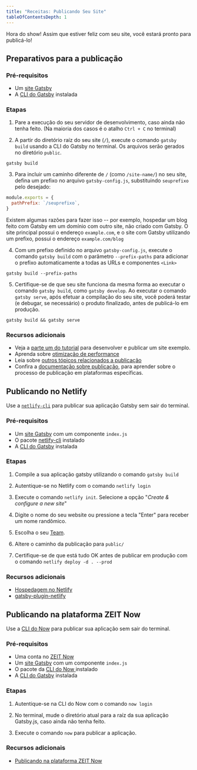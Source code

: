 ```yaml
---
title: "Receitas: Publicando Seu Site"
tableOfContentsDepth: 1
---
```


Hora do show! Assim que estiver feliz com seu site, você estará pronto para publicá-lo!

## Preparativos para a publicação

### Pré-requisitos

- Um [site Gatsby](/docs/docs/quick-start.md)
- A [CLI do Gatsby](/docs/docs/gatsby-cli.md) instalada

### Etapas

1. Pare a execução do seu servidor de desenvolvimento, caso ainda não tenha feito. (Na maioria dos casos é o atalho `Ctrl + C` no terminal)

2. A partir do diretório raíz do seu site (`/`), execute o comando `gatsby build` usando a CLI do Gatsby no terminal. Os arquivos serão gerados no diretório `public`.

```shell
gatsby build
```

3. Para incluir um caminho diferente de `/` (como `/site-name/`) no seu site, defina um prefixo no arquivo `gatsby-config.js`, substituindo `seuprefixo` pelo desejado:

```js:title=gatsby-config.js
module.exports = {
  pathPrefix: `/seuprefixo`,
}
```

Existem algumas razões para fazer isso -- por exemplo, hospedar um blog feito com Gatsby em um domínio com outro site, não criado com Gatsby. O site principal possui o endereço `example.com`, e o site com Gatsby utilizando um prefixo, possui o endereço `example.com/blog`

4. Com um prefixo definido no arquivo `gatsby-config.js`, execute o comando `gatsby build` com o parâmetro `--prefix-paths` para adicionar o prefixo automaticamente a todas as URLs e componentes `<Link>`

```shell
gatsby build --prefix-paths
```

5. Certifique-se de que seu site funciona da mesma forma ao executar o comando `gatsby build`, como `gatsby develop`. Ao executar o comando `gatsby serve`, após efetuar a compilação do seu site, você poderá testar (e debugar, se necessário) o produto finalizado, antes de publicá-lo em produção.

```shell
gatsby build && gatsby serve
```

### Recursos adicionais

- Veja a [parte um do tutorial](/docs/tutorial/part-one/index.md#fazendo-deploy-do-seu-site-gatsby) para desenvolver e publicar um site exemplo.
- Aprenda sobre [otimização de performance](/docs/docs/performance.md)
- Leia sobre [outros tópicos relacionados a publicação](/docs/docs/preparing-for-deployment.md)
- Confira a [documentação sobre publicação](/docs/docs/deploying-and-hosting.md), para aprender sobre o processo de publicação em plataformas específicas.

## Publicando no Netlify

Use a [`netlify-cli`](https://www.netlify.com/docs/cli/) para publicar sua aplicação Gatsby sem sair do terminal.

### Pré-requisitos

- Um [site Gatsby](/docs/docs/quick-start.md) com um componente `index.js`
- O pacote [netlify-cli](https://www.npmjs.com/package/netlify-cli) instalado
- A [CLI do Gatsby](/docs/gatsby-cli) instalada

### Etapas

1. Compile a sua aplicação gatsby utilizando o comando `gatsby build`

2. Autentique-se no Netlify com o comando `netlify login`

3. Execute o comando `netlify init`. Selecione a opção "_Create & configure a new site_"

4. Digite o nome do seu website ou pressione a tecla "Enter" para receber um nome randômico.

5. Escolha o seu [Team](https://www.netlify.com/docs/teams/).

6. Altere o caminho da publicação para `public/`

7. Certifique-se de que está tudo OK antes de publicar em produção com o comando `netlify deploy -d . --prod`

### Recursos adicionais

- [Hospedagem no Netlify](/docs/hosting-on-netlify)
- [gatsby-plugin-netlify](/packages/gatsby-plugin-netlify)

## Publicando na plataforma ZEIT Now

Use a [CLI do Now](https://zeit.co/download) para publicar sua aplicação sem sair do terminal.

### Pré-requisitos

- Uma conta no [ZEIT Now](https://zeit.co/signup)
- Um [site Gatsby](/docs/docs/quick-start.md) com um componente `index.js`
- O pacote da [CLI do Now ](https://zeit.co/download) instalado
- A [CLI do Gatsby](/docs/docs/gatsby-cli.md) instalada

### Etapas

1. Autentique-se na CLI do Now com o comando `now login`

2. No terminal, mude o diretório atual para a raíz da sua aplicação Gatsby.js, caso ainda não tenha feito.

3. Execute o comando `now` para publicar a aplicação.

### Recursos adicionais

- [Publicando na plataforma ZEIT Now](/docs/docs/deploying-to-zeit-now.md)
